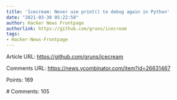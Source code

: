 ```yaml
---
title: 'Icecream: Never use print() to debug again in Python'
date: "2021-03-30 05:22:58"
author: Hacker News Frontpage
authorlink: https://github.com/gruns/icecream
tags:
- Hacker-News-Frontpage
---
```


<p>Article URL: <a href="https://github.com/gruns/icecream">https://github.com/gruns/icecream</a></p>
<p>Comments URL: <a href="https://news.ycombinator.com/item?id=26631467">https://news.ycombinator.com/item?id=26631467</a></p>
<p>Points: 169</p>
<p># Comments: 105</p>
